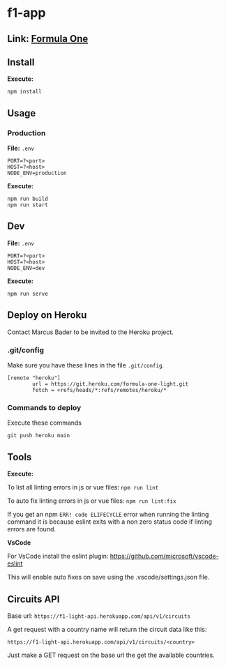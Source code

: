 # f1-app
## Link: [Formula One](https://forumula-one.herokuapp.com/home)

## Install
**Execute:**
```
npm install
```

## Usage
### Production
**File:** `.env`
```
PORT=?<port>
HOST=?<host>
NODE_ENV=production
```
**Execute:**
```
npm run build
npm run start
```

## Dev
**File:** `.env`

```
PORT=?<port>
HOST=?<host>
NODE_ENV=dev
```

**Execute:**
```
npm run serve
```

## Deploy on Heroku

Contact Marcus Bader to be invited to the Heroku project.

### .git/config

Make sure you have these lines in the file `.git/config`.

```
[remote "heroku"]
        url = https://git.heroku.com/formula-one-light.git
        fetch = +refs/heads/*:refs/remotes/heroku/*
```

### Commands to deploy

Execute these commands

`git push heroku main`


## Tools
**Execute:**

To list all linting errors in js or vue files: ```npm run lint```

To auto fix linting errors in js or vue files: ```npm run lint:fix```

If you get an npm ```ERR! code ELIFECYCLE``` error when running the linting command it is because eslint exits with a non zero status code if linting errors are found.

**VsCode**

For VsCode install the eslint plugin: https://github.com/microsoft/vscode-eslint

This will enable auto fixes on save using the .vscode/settings.json file.


## Circuits API

Base url: `https://f1-light-api.herokuapp.com/api/v1/circuits`

A get request with a country name will return the circuit data like this:

`https://f1-light-api.herokuapp.com/api/v1/circuits/<country>`

Just make a GET request on the base url the get the available countries.
